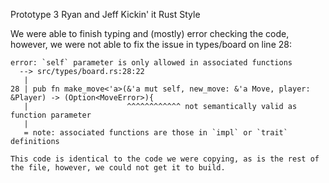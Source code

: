 Prototype 3
Ryan and Jeff Kickin' it Rust Style

We were able to finish typing and (mostly) error checking the code, however, we were not able to fix the issue in types/board on line 28:

```
error: `self` parameter is only allowed in associated functions
  --> src/types/board.rs:28:22
   |
28 | pub fn make_move<'a>(&'a mut self, new_move: &'a Move, player: &Player) -> (Option<MoveError>){
   |                      ^^^^^^^^^^^^ not semantically valid as function parameter
   |
   = note: associated functions are those in `impl` or `trait` definitions

This code is identical to the code we were copying, as is the rest of the file, however, we could not get it to build.
```
